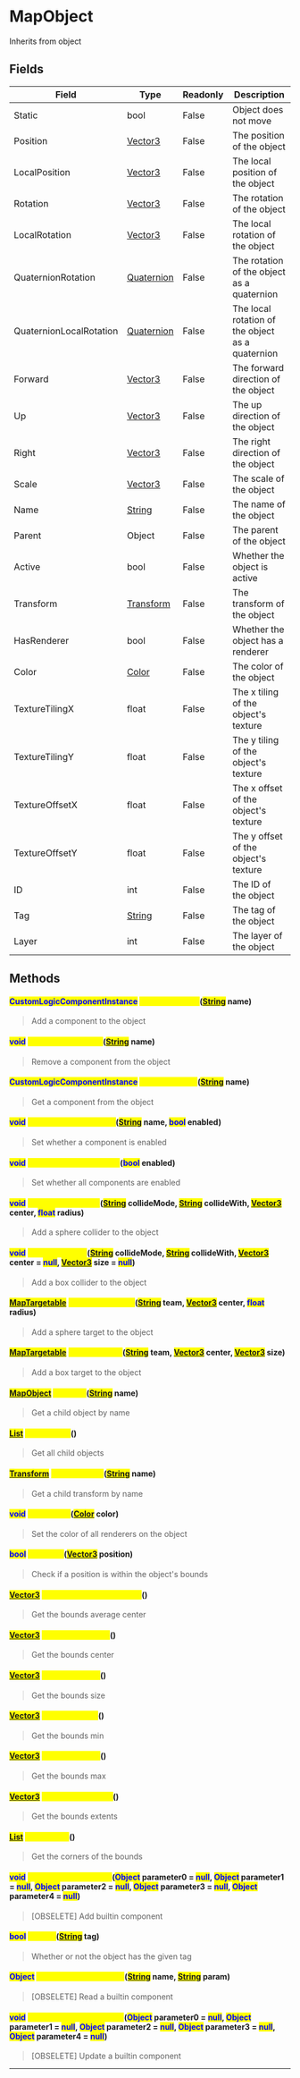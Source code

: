# MapObject
Inherits from object
## Fields
|Field|Type|Readonly|Description|
|---|---|---|---|
|Static|bool|False|Object does not move|
|Position|[Vector3](../objects/Vector3.md)|False|The position of the object|
|LocalPosition|[Vector3](../objects/Vector3.md)|False|The local position of the object|
|Rotation|[Vector3](../objects/Vector3.md)|False|The rotation of the object|
|LocalRotation|[Vector3](../objects/Vector3.md)|False|The local rotation of the object|
|QuaternionRotation|[Quaternion](../objects/Quaternion.md)|False|The rotation of the object as a quaternion|
|QuaternionLocalRotation|[Quaternion](../objects/Quaternion.md)|False|The local rotation of the object as a quaternion|
|Forward|[Vector3](../objects/Vector3.md)|False|The forward direction of the object|
|Up|[Vector3](../objects/Vector3.md)|False|The up direction of the object|
|Right|[Vector3](../objects/Vector3.md)|False|The right direction of the object|
|Scale|[Vector3](../objects/Vector3.md)|False|The scale of the object|
|Name|[String](../static/String.md)|False|The name of the object|
|Parent|Object|False|The parent of the object|
|Active|bool|False|Whether the object is active|
|Transform|[Transform](../objects/Transform.md)|False|The transform of the object|
|HasRenderer|bool|False|Whether the object has a renderer|
|Color|[Color](../objects/Color.md)|False|The color of the object|
|TextureTilingX|float|False|The x tiling of the object's texture|
|TextureTilingY|float|False|The y tiling of the object's texture|
|TextureOffsetX|float|False|The x offset of the object's texture|
|TextureOffsetY|float|False|The y offset of the object's texture|
|ID|int|False|The ID of the object|
|Tag|[String](../static/String.md)|False|The tag of the object|
|Layer|int|False|The layer of the object|
## Methods
#### <mark style="color:blue;">CustomLogicComponentInstance</mark> <mark style="color:yellow;">AddComponent</mark>(<mark style="color:blue;">[String](../static/String.md)</mark> name)
> Add a component to the object
#### <mark style="color:blue;">void</mark> <mark style="color:yellow;">RemoveComponent</mark>(<mark style="color:blue;">[String](../static/String.md)</mark> name)
> Remove a component from the object
#### <mark style="color:blue;">CustomLogicComponentInstance</mark> <mark style="color:yellow;">GetComponent</mark>(<mark style="color:blue;">[String](../static/String.md)</mark> name)
> Get a component from the object
#### <mark style="color:blue;">void</mark> <mark style="color:yellow;">SetComponentEnabled</mark>(<mark style="color:blue;">[String](../static/String.md)</mark> name, <mark style="color:blue;">bool</mark> enabled)
> Set whether a component is enabled
#### <mark style="color:blue;">void</mark> <mark style="color:yellow;">SetComponentsEnabled</mark>(<mark style="color:blue;">bool</mark> enabled)
> Set whether all components are enabled
#### <mark style="color:blue;">void</mark> <mark style="color:yellow;">AddSphereCollider</mark>(<mark style="color:blue;">[String](../static/String.md)</mark> collideMode, <mark style="color:blue;">[String](../static/String.md)</mark> collideWith, <mark style="color:blue;">[Vector3](../objects/Vector3.md)</mark> center, <mark style="color:blue;">float</mark> radius)
> Add a sphere collider to the object
#### <mark style="color:blue;">void</mark> <mark style="color:yellow;">AddBoxCollider</mark>(<mark style="color:blue;">[String](../static/String.md)</mark> collideMode, <mark style="color:blue;">[String](../static/String.md)</mark> collideWith, <mark style="color:blue;">[Vector3](../objects/Vector3.md)</mark> center = <mark style="color:blue;">null</mark>, <mark style="color:blue;">[Vector3](../objects/Vector3.md)</mark> size = <mark style="color:blue;">null</mark>)
> Add a box collider to the object
#### <mark style="color:blue;">[MapTargetable](../objects/MapTargetable.md)</mark> <mark style="color:yellow;">AddSphereTarget</mark>(<mark style="color:blue;">[String](../static/String.md)</mark> team, <mark style="color:blue;">[Vector3](../objects/Vector3.md)</mark> center, <mark style="color:blue;">float</mark> radius)
> Add a sphere target to the object
#### <mark style="color:blue;">[MapTargetable](../objects/MapTargetable.md)</mark> <mark style="color:yellow;">AddBoxTarget</mark>(<mark style="color:blue;">[String](../static/String.md)</mark> team, <mark style="color:blue;">[Vector3](../objects/Vector3.md)</mark> center, <mark style="color:blue;">[Vector3](../objects/Vector3.md)</mark> size)
> Add a box target to the object
#### <mark style="color:blue;">[MapObject](../objects/MapObject.md)</mark> <mark style="color:yellow;">GetChild</mark>(<mark style="color:blue;">[String](../static/String.md)</mark> name)
> Get a child object by name
#### <mark style="color:blue;">[List](../objects/List.md)</mark> <mark style="color:yellow;">GetChildren</mark>()
> Get all child objects
#### <mark style="color:blue;">[Transform](../objects/Transform.md)</mark> <mark style="color:yellow;">GetTransform</mark>(<mark style="color:blue;">[String](../static/String.md)</mark> name)
> Get a child transform by name
#### <mark style="color:blue;">void</mark> <mark style="color:yellow;">SetColorAll</mark>(<mark style="color:blue;">[Color](../objects/Color.md)</mark> color)
> Set the color of all renderers on the object
#### <mark style="color:blue;">bool</mark> <mark style="color:yellow;">InBounds</mark>(<mark style="color:blue;">[Vector3](../objects/Vector3.md)</mark> position)
> Check if a position is within the object's bounds
#### <mark style="color:blue;">[Vector3](../objects/Vector3.md)</mark> <mark style="color:yellow;">GetBoundsAverageCenter</mark>()
> Get the bounds average center
#### <mark style="color:blue;">[Vector3](../objects/Vector3.md)</mark> <mark style="color:yellow;">GetBoundsCenter</mark>()
> Get the bounds center
#### <mark style="color:blue;">[Vector3](../objects/Vector3.md)</mark> <mark style="color:yellow;">GetBoundsSize</mark>()
> Get the bounds size
#### <mark style="color:blue;">[Vector3](../objects/Vector3.md)</mark> <mark style="color:yellow;">GetBoundsMin</mark>()
> Get the bounds min
#### <mark style="color:blue;">[Vector3](../objects/Vector3.md)</mark> <mark style="color:yellow;">GetBoundsMax</mark>()
> Get the bounds max
#### <mark style="color:blue;">[Vector3](../objects/Vector3.md)</mark> <mark style="color:yellow;">GetBoundsExtents</mark>()
> Get the bounds extents
#### <mark style="color:blue;">[List](../objects/List.md)</mark> <mark style="color:yellow;">GetCorners</mark>()
> Get the corners of the bounds
#### <mark style="color:blue;">void</mark> <mark style="color:yellow;">AddBuiltinComponent</mark>(<mark style="color:blue;">Object</mark> parameter0 = <mark style="color:blue;">null</mark>, <mark style="color:blue;">Object</mark> parameter1 = <mark style="color:blue;">null</mark>, <mark style="color:blue;">Object</mark> parameter2 = <mark style="color:blue;">null</mark>, <mark style="color:blue;">Object</mark> parameter3 = <mark style="color:blue;">null</mark>, <mark style="color:blue;">Object</mark> parameter4 = <mark style="color:blue;">null</mark>)
> [OBSELETE] Add builtin component
#### <mark style="color:blue;">bool</mark> <mark style="color:yellow;">HasTag</mark>(<mark style="color:blue;">[String](../static/String.md)</mark> tag)
> Whether or not the object has the given tag
#### <mark style="color:blue;">Object</mark> <mark style="color:yellow;">ReadBuiltinComponent</mark>(<mark style="color:blue;">[String](../static/String.md)</mark> name, <mark style="color:blue;">[String](../static/String.md)</mark> param)
> [OBSELETE] Read a builtin component
#### <mark style="color:blue;">void</mark> <mark style="color:yellow;">UpdateBuiltinComponent</mark>(<mark style="color:blue;">Object</mark> parameter0 = <mark style="color:blue;">null</mark>, <mark style="color:blue;">Object</mark> parameter1 = <mark style="color:blue;">null</mark>, <mark style="color:blue;">Object</mark> parameter2 = <mark style="color:blue;">null</mark>, <mark style="color:blue;">Object</mark> parameter3 = <mark style="color:blue;">null</mark>, <mark style="color:blue;">Object</mark> parameter4 = <mark style="color:blue;">null</mark>)
> [OBSELETE] Update a builtin component

---

